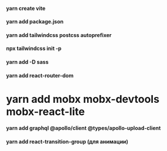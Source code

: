 #### yarn create vite

#### yarn add package.json

#### yarn add tailwindcss postcss autoprefixer

#### npx tailwindcss init -p

#### yarn add -D sass

#### yarn add react-router-dom

# yarn add mobx mobx-devtools mobx-react-lite

#### yarn add graphql @apollo/client @types/apollo-upload-client

#### yarn add react-transition-group (для анимации)